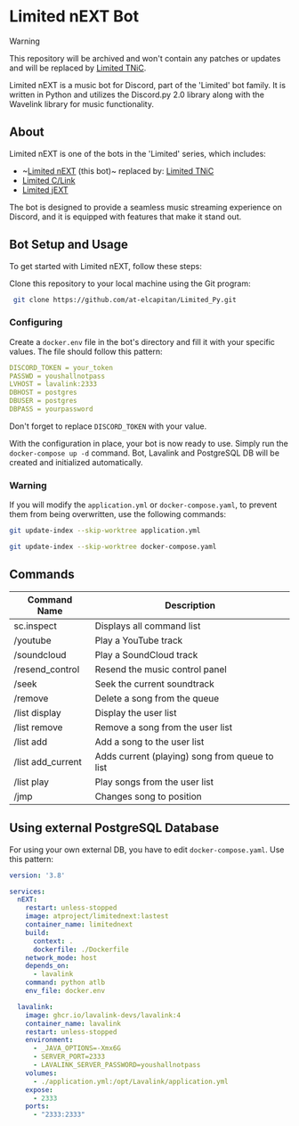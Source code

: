 # Limited nEXT Bot

> [!WARNING]  
> This repository will be archived and won't contain any patches or updates and will be replaced by [Limited TNiC](https://github.com/at-elcapitan/Limited-TNiC).

Limited nEXT is a music bot for Discord, part of the 'Limited' bot family. It is written in Python and utilizes the Discord.py 2.0 library along with the Wavelink library for music functionality.

## About

Limited nEXT is one of the bots in the 'Limited' series, which includes:

- ~[Limited nEXT](https://github.com/at-elcapitan/Limited_Py) (this bot)~ replaced by: [Limited TNiC](https://github.com/at-elcapitan/Limited-TNiC)
- [Limited C/Link](https://github.com/at-elcapitan/Limited-C_Link)
- [Limited jEXT](https://github.com/at-elcapitan/AT-Limited_jEXT)

The bot is designed to provide a seamless music streaming experience on Discord, and it is equipped with features that make it stand out.


## Bot Setup and Usage

To get started with Limited nEXT, follow these steps:

Clone this repository to your local machine using the Git program:

```sh
 git clone https://github.com/at-elcapitan/Limited_Py.git
```


### Configuring

Create a `docker.env` file in the bot's directory and fill it with your specific values. The file should follow this pattern:

```yaml
DISCORD_TOKEN = your_token
PASSWD = youshallnotpass
LVHOST = lavalink:2333
DBHOST = postgres
DBUSER = postgres
DBPASS = yourpassword
```

Don't forget to replace `DISCORD_TOKEN` with your value. 

With the configuration in place, your bot is now ready to use. Simply run the `docker-compose up -d` command. Bot, Lavalink and PostgreSQL DB will be created and initialized automatically.

### Warning

If you will modify the `application.yml` or `docker-compose.yaml`, to prevent them from being overwritten, use the following commands:

```sh
git update-index --skip-worktree application.yml
```

```sh
git update-index --skip-worktree docker-compose.yaml
```

## Commands

| Command Name      | Description                                        |
| ----------------- | -------------------------------------------------- |
| sc.inspect        | Displays all command list                          |
| /youtube          | Play a YouTube track                               |
| /soundcloud       | Play a SoundCloud track                            |
| /resend_control   | Resend the music control panel                     |
| /seek             | Seek the current soundtrack                        |
| /remove           | Delete a song from the queue                       |
| /list display     | Display the user list                              |
| /list remove      | Remove a song from the user list                   |
| /list add         | Add a song to the user list                        |
| /list add_current | Adds current (playing) song from queue to list     |
| /list play        | Play songs from the user list                      |
| /jmp              | Changes song to position                           |

## Using external PostgreSQL Database

For using your own external DB, you have to edit `docker-compose.yaml`. Use this pattern:

```yaml
version: '3.8'

services:
  nEXT:
    restart: unless-stopped
    image: atproject/limitednext:lastest
    container_name: limitednext
    build:
      context: .
      dockerfile: ./Dockerfile
    network_mode: host
    depends_on:
      - lavalink
    command: python atlb
    env_file: docker.env

  lavalink:
    image: ghcr.io/lavalink-devs/lavalink:4
    container_name: lavalink
    restart: unless-stopped
    environment:
      - _JAVA_OPTIONS=-Xmx6G
      - SERVER_PORT=2333
      - LAVALINK_SERVER_PASSWORD=youshallnotpass
    volumes:
      - ./application.yml:/opt/Lavalink/application.yml
    expose:
      - 2333
    ports:
      - "2333:2333"
```
